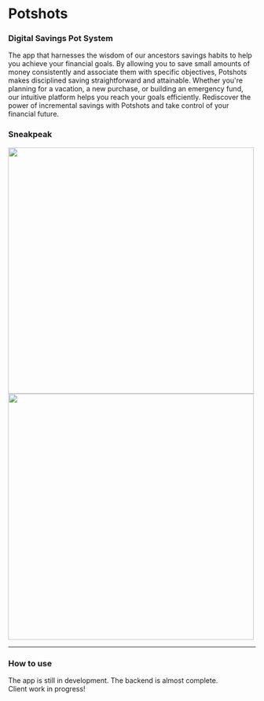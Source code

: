 # Potshots
### Digital Savings Pot System
The app that harnesses the wisdom of our ancestors savings habits to help you achieve your financial goals. By allowing you to save small amounts of money consistently and associate them with specific objectives, Potshots makes disciplined saving straightforward and attainable. Whether you're planning for a vacation, a new purchase, or building an emergency fund, our intuitive platform helps you reach your goals efficiently. Rediscover the power of incremental savings with Potshots and take control of your financial future.
### Sneakpeak
<img src="https://i.imgur.com/VVaxcN6.png" height="500"> <img src="https://i.imgur.com/smtg1hr.png" height="500">

---
### How to use
The app is still in development. The backend is almost complete.<br>Client work in progress!
